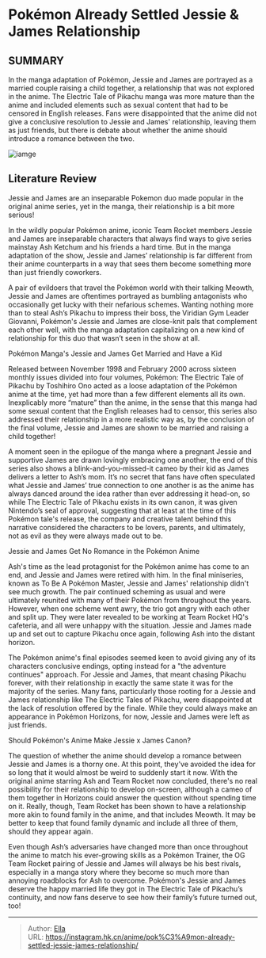 # Pokémon Already Settled Jessie &amp; James  Relationship


## SUMMARY 



  In the manga adaptation of Pokémon, Jessie and James are portrayed as a married couple raising a child together, a relationship that was not explored in the anime.   The Electric Tale of Pikachu manga was more mature than the anime and included elements such as sexual content that had to be censored in English releases.   Fans were disappointed that the anime did not give a conclusive resolution to Jessie and James&#39; relationship, leaving them as just friends, but there is debate about whether the anime should introduce a romance between the two.  

![iamge](https://static1.srcdn.com/wordpress/wp-content/uploads/2022/12/l-intro-1654635489.jpg)

## Literature Review

Jessie and James are an inseparable Pokemon duo made popular in the original anime series, yet in the manga, their relationship is a bit more serious!




In the wildly popular Pokémon anime, iconic Team Rocket members Jessie and James are inseparable characters that always find ways to give series mainstay Ash Ketchum and his friends a hard time. But in the manga adaptation of the show, Jessie and James’ relationship is far different from their anime counterparts in a way that sees them become something more than just friendly coworkers.




A pair of evildoers that travel the Pokémon world with their talking Meowth, Jessie and James are oftentimes portrayed as bumbling antagonists who occasionally get lucky with their nefarious schemes. Wanting nothing more than to steal Ash’s Pikachu to impress their boss, the Viridian Gym Leader Giovanni, Pokémon&#39;s Jessie and James are close-knit pals that complement each other well, with the manga adaptation capitalizing on a new kind of relationship for this duo that wasn’t seen in the show at all.


 Pokémon Manga&#39;s Jessie and James Get Married and Have a Kid 
          

Released between November 1998 and February 2000 across sixteen monthly issues divided into four volumes, Pokémon: The Electric Tale of Pikachu by Toshihiro Ono acted as a loose adaptation of the Pokémon anime at the time, yet had more than a few different elements all its own. Inexplicably more “mature” than the anime, in the sense that this manga had some sexual content that the English releases had to censor, this series also addressed their relationship in a more realistic way as, by the conclusion of the final volume, Jessie and James are shown to be married and raising a child together!




A moment seen in the epilogue of the manga where a pregnant Jessie and supportive James are drawn lovingly embracing one another, the end of this series also shows a blink-and-you-missed-it cameo by their kid as James delivers a letter to Ash’s mom. It’s no secret that fans have often speculated what Jessie and James’ true connection to one another is as the anime has always danced around the idea rather than ever addressing it head-on, so while The Electric Tale of Pikachu exists in its own canon, it was given Nintendo’s seal of approval, suggesting that at least at the time of this Pokémon tale&#39;s release, the company and creative talent behind this narrative considered the characters to be lovers, parents, and ultimately, not as evil as they were always made out to be.



 Jessie and James Get No Romance in the Pokémon Anime 
          




Ash&#39;s time as the lead protagonist for the Pokémon anime has come to an end, and Jessie and James were retired with him. In the final miniseries, known as To Be A Pokémon Master, Jessie and James&#39; relationship didn&#39;t see much growth. The pair continued scheming as usual and were ultimately reunited with many of their Pokémon from throughout the years. However, when one scheme went awry, the trio got angry with each other and split up. They were later revealed to be working at Team Rocket HQ&#39;s cafeteria, and all were unhappy with the situation. Jessie and James made up and set out to capture Pikachu once again, following Ash into the distant horizon.

The Pokémon anime&#39;s final episodes seemed keen to avoid giving any of its characters conclusive endings, opting instead for a &#34;the adventure continues&#34; approach. For Jessie and James, that meant chasing Pikachu forever, with their relationship in exactly the same state it was for the majority of the series. Many fans, particularly those rooting for a Jessie and James relationship like The Electric Tales of Pikachu, were disappointed at the lack of resolution offered by the finale. While they could always make an appearance in Pokémon Horizons, for now, Jessie and James were left as just friends.






 Should Pokémon&#39;s Anime Make Jessie x James Canon? 
          

The question of whether the anime should develop a romance between Jessie and James is a thorny one. At this point, they&#39;ve avoided the idea for so long that it would almost be weird to suddenly start it now. With the original anime starring Ash and Team Rocket now concluded, there&#39;s no real possibility for their relationship to develop on-screen, although a cameo of them together in Horizons could answer the question without spending time on it. Really, though, Team Rocket has been shown to have a relationship more akin to found family in the anime, and that includes Meowth. It may be better to keep that found family dynamic and include all three of them, should they appear again.

Even though Ash’s adversaries have changed more than once throughout the anime to match his ever-growing skills as a Pokémon Trainer, the OG Team Rocket pairing of Jessie and James will always be his best rivals, especially in a manga story where they become so much more than annoying roadblocks for Ash to overcome. Pokémon&#39;s Jessie and James deserve the happy married life they got in The Electric Tale of Pikachu’s continuity, and now fans deserve to see how their family’s future turned out, too!






---

> Author: [Ella](https://instagram.hk.cn/)  
> URL: https://instagram.hk.cn/anime/pok%C3%A9mon-already-settled-jessie-james-relationship/  

